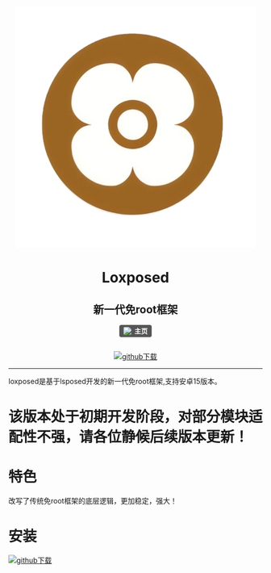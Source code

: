 <div align="center">

<img src="1750001016267.png">

# Loxposed
## 新一代免root框架

<a href="https://github.com/dotcog" target="_blank" class="custom-badge">
  <img src="https://avatars.githubusercontent.com/u/193598498?v=4" alt="原作者" class="badge-icon">
  <span class="badge-text">主页</span>
</a>

<style>
.custom-badge {
  display: inline-flex;
  align-items: center;
  background: #555; /* 背景色 */
  color: white;
  border-radius: 4px;
  padding: 4px 8px;
  text-decoration: none;
  font-family: sans-serif;
  font-size: 13px;
  font-weight: bold;
  box-shadow: 0 1px 3px rgba(0,0,0,0.2);
  transition: all 0.2s ease;
}

.custom-badge:hover {
  background: #666; /* 悬停色 */
  transform: translateY(-1px);
}

.badge-icon {
  height: 16px;
  width: 16px;
  border-radius: 3px;
  margin-right: 6px;
  object-fit: cover;
}

.badge-text {
  line-height: 1;
}
</style>
[![github下载](https://img.shields.io/badge/github-下载-informational?logo=github)](https://github.com/dotcog/Loxposed/releases)

</div>

---
loxposed是基于lsposed开发的新一代免root框架,支持安卓15版本。

# 该版本处于初期开发阶段，对部分模块适配性不强，请各位静候后续版本更新！


# 特色
改写了传统免root框架的底层逻辑，更加稳定，强大！
#
# 安装                                     
[![github下载](https://img.shields.io/badge/github-下载-informational?logo=github)](https://github.com/dotcog/Loxposed/releases)
